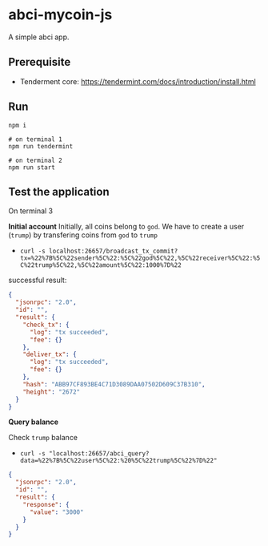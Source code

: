 # abci-mycoin-js

A simple abci app.

## Prerequisite

- Tenderment core: https://tendermint.com/docs/introduction/install.html

## Run

```shell
npm i

# on terminal 1
npm run tendermint

# on terminal 2
npm run start
```

## Test the application

On terminal 3

**Initial account**
Initially, all coins belong to `god`. We have to create a user (`trump`) by transfering coins from `god` to `trump`
- `curl -s localhost:26657/broadcast_tx_commit?tx=%22%7B%5C%22sender%5C%22:%5C%22god%5C%22,%5C%22receiver%5C%22:%5C%22trump%5C%22,%5C%22amount%5C%22:1000%7D%22`

successful result:

```JSON
{
  "jsonrpc": "2.0",
  "id": "",
  "result": {
    "check_tx": {
      "log": "tx succeeded",
      "fee": {}
    },
    "deliver_tx": {
      "log": "tx succeeded",
      "fee": {}
    },
    "hash": "ABB97CF893BE4C71D3089DAA07502D609C37B310",
    "height": "2672"
  }
}
```

**Query balance**

Check `trump` balance
- `curl -s "localhost:26657/abci_query?data=%22%7B%5C%22user%5C%22:%20%5C%22trump%5C%22%7D%22"`

```JSON
{
  "jsonrpc": "2.0",
  "id": "",
  "result": {
    "response": {
      "value": "3000"
    }
  }
}
```